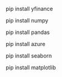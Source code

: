 pip install yfinance

pip install numpy

pip install pandas

pip install azure

pip install seaborn

pip install matplotlib

